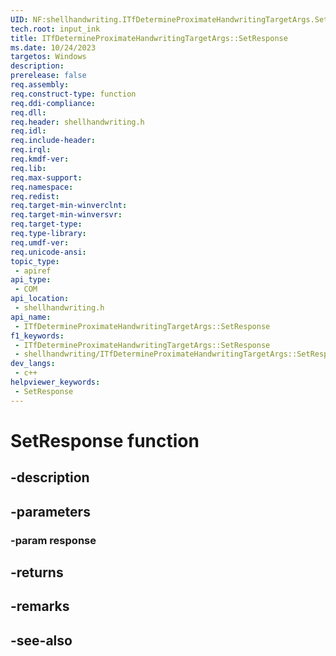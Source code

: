 ```yaml
---
UID: NF:shellhandwriting.ITfDetermineProximateHandwritingTargetArgs.SetResponse
tech.root: input_ink
title: ITfDetermineProximateHandwritingTargetArgs::SetResponse
ms.date: 10/24/2023
targetos: Windows
description: 
prerelease: false
req.assembly: 
req.construct-type: function
req.ddi-compliance: 
req.dll: 
req.header: shellhandwriting.h
req.idl: 
req.include-header: 
req.irql: 
req.kmdf-ver: 
req.lib: 
req.max-support: 
req.namespace: 
req.redist: 
req.target-min-winverclnt: 
req.target-min-winversvr: 
req.target-type: 
req.type-library: 
req.umdf-ver: 
req.unicode-ansi: 
topic_type:
 - apiref
api_type:
 - COM
api_location:
 - shellhandwriting.h
api_name:
 - ITfDetermineProximateHandwritingTargetArgs::SetResponse
f1_keywords:
 - ITfDetermineProximateHandwritingTargetArgs::SetResponse
 - shellhandwriting/ITfDetermineProximateHandwritingTargetArgs::SetResponse
dev_langs:
 - c++
helpviewer_keywords:
 - SetResponse
---
```


# SetResponse function

## -description

## -parameters

### -param response

## -returns

## -remarks

## -see-also

